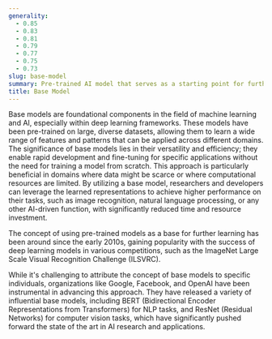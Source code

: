 ```yaml
---
generality:
  - 0.85
  - 0.83
  - 0.81
  - 0.79
  - 0.77
  - 0.75
  - 0.73
slug: base-model
summary: Pre-trained AI model that serves as a starting point for further training or adaptation on specific tasks or datasets.
title: Base Model
---
```


Base models are foundational components in the field of machine learning and AI, especially within deep learning frameworks. These models have been pre-trained on large, diverse datasets, allowing them to learn a wide range of features and patterns that can be applied across different domains. The significance of base models lies in their versatility and efficiency; they enable rapid development and fine-tuning for specific applications without the need for training a model from scratch. This approach is particularly beneficial in domains where data might be scarce or where computational resources are limited. By utilizing a base model, researchers and developers can leverage the learned representations to achieve higher performance on their tasks, such as image recognition, natural language processing, or any other AI-driven function, with significantly reduced time and resource investment.

The concept of using pre-trained models as a base for further learning has been around since the early 2010s, gaining popularity with the success of deep learning models in various competitions, such as the ImageNet Large Scale Visual Recognition Challenge (ILSVRC).

While it's challenging to attribute the concept of base models to specific individuals, organizations like Google, Facebook, and OpenAI have been instrumental in advancing this approach. They have released a variety of influential base models, including BERT (Bidirectional Encoder Representations from Transformers) for NLP tasks, and ResNet (Residual Networks) for computer vision tasks, which have significantly pushed forward the state of the art in AI research and applications.
